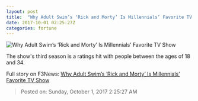 ```yaml
---
layout: post
title:  "Why Adult Swim’s ‘Rick and Morty’ Is Millennials’ Favorite TV Show"
date: 2017-10-01 02:25:27Z
categories: fortune
---
```


![Why Adult Swim’s ‘Rick and Morty’ Is Millennials’ Favorite TV Show](https://fortunedotcom.files.wordpress.com/2017/04/rick-morty.jpg?w=720)

The show's third season is a ratings hit with people between the ages of 18 and 34.


Full story on F3News: [Why Adult Swim’s ‘Rick and Morty’ Is Millennials’ Favorite TV Show](http://www.f3nws.com/n/2e4SgH)

> Posted on: Sunday, October 1, 2017 2:25:27 AM
